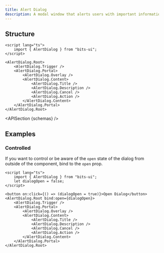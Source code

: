 ```yaml
---
title: Alert Dialog
description: A modal window that alerts users with important information and awaits their acknowledgment or action.
---
```


<script>
	import { APISection, ComponentPreview, AlertDialogDemo } from '$lib/components/index.js'
	export let schemas;
</script>

<ComponentPreview name="alert-dialog-demo" comp="AlertDialog">

<AlertDialogDemo slot="preview" />

</ComponentPreview>

## Structure

```svelte
<script lang="ts">
	import { AlertDialog } from "bits-ui";
</script>

<AlertDialog.Root>
	<AlertDialog.Trigger />
	<AlertDialog.Portal>
		<AlertDialog.Overlay />
		<AlertDialog.Content>
			<AlertDialog.Title />
			<AlertDialog.Description />
			<AlertDialog.Cancel />
			<AlertDialog.Action />
		</AlertDialog.Content>
	</AlertDialog.Portal>
</AlertDialog.Root>
```

<APISection {schemas} />

## Examples

### Controlled

If you want to control or be aware of the `open` state of the dialog from outside of the component, bind to the `open` prop.

```svelte showLineNumbers
<script lang="ts">
	import { AlertDialog } from "bits-ui";
	let dialogOpen = false;
</script>

<button on:click={() => (dialogOpen = true)}>Open Dialog</button>
<AlertDialog.Root bind:open={dialogOpen}>
	<AlertDialog.Trigger />
	<AlertDialog.Portal>
		<AlertDialog.Overlay />
		<AlertDialog.Content>
			<AlertDialog.Title />
			<AlertDialog.Description />
			<AlertDialog.Cancel />
			<AlertDialog.Action />
		</AlertDialog.Content>
	</AlertDialog.Portal>
</AlertDialog.Root>
```
